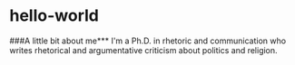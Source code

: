 # hello-world
###A little bit about me***
I'm a Ph.D. in rhetoric and communication who writes rhetorical and argumentative criticism about politics and religion.
